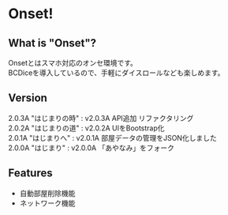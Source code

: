 # Onset!

## What is "Onset"?
Onsetとはスマホ対応のオンセ環境です。  
BCDiceを導入しているので、手軽にダイスロールなども楽しめます。 

## Version
2.0.3A "はじまりの時" : v2.0.3A API追加 リファクタリング  
2.0.2A "はじまりの道" : v2.0.2A UIをBootstrap化  
2.0.1A "はじまりへ"   : v2.0.1A 部屋データの管理をJSON化しました  
2.0.0A "はじまり"     : v2.0.0A 「あやなみ」をフォーク  

## Features
+ 自動部屋削除機能
+ ネットワーク機能
